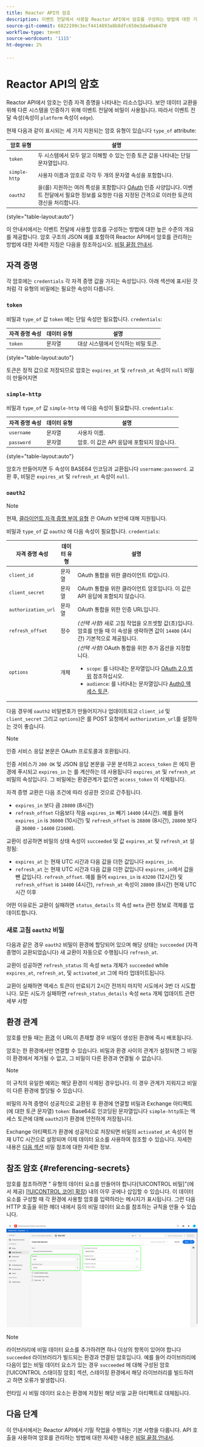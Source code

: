 ```yaml
---
title: Reactor API의 암호
description: 이벤트 전달에서 사용할 Reactor API에서 암호를 구성하는 방법에 대한 기본 사항을 알아봅니다.
source-git-commit: 6822199c3ecf4414893a8b8dfc650e3da40a6470
workflow-type: tm+mt
source-wordcount: '1115'
ht-degree: 2%

---
```


# Reactor API의 암호

Reactor API에서 암호는 인증 자격 증명을 나타내는 리소스입니다. 보안 데이터 교환을 위해 다른 시스템을 인증하기 위해 이벤트 전달에 비밀이 사용됩니다. 따라서 이벤트 전달 속성(속성이 `platform` 속성이 `edge`).

현재 다음과 같이 표시되는 세 가지 지원되는 암호 유형이 있습니다 `type_of` attribute:

| 암호 유형 | 설명 |
| --- | --- |
| `token` | 두 시스템에서 모두 알고 이해할 수 있는 인증 토큰 값을 나타내는 단일 문자열입니다. |
| `simple-http` | 사용자 이름과 암호로 각각 두 개의 문자열 속성을 포함합니다. |
| `oauth2` | 을(를) 지원하는 여러 특성을 포함합니다 [OAuth](https://datatracker.ietf.org/doc/html/rfc6749) 인증 사양입니다. 이벤트 전달에서 필요한 정보를 요청한 다음 지정된 간격으로 이러한 토큰의 갱신을 처리합니다. |

{style=&quot;table-layout:auto&quot;}

이 안내서에서는 이벤트 전달에 사용할 암호를 구성하는 방법에 대한 높은 수준의 개요를 제공합니다. 암호 구조의 JSON 예를 포함하여 Reactor API에서 암호를 관리하는 방법에 대한 자세한 지침은 다음을 참조하십시오. [비밀 끝점 안내서](../endpoints/secrets.md).

## 자격 증명

각 암호에는 `credentials` 각 자격 증명 값을 가지는 속성입니다. 아래 섹션에 표시된 것처럼 각 유형의 비밀에는 필요한 속성이 다릅니다.

### `token`

비밀과 `type_of` 값 `token` 에는 단일 속성만 필요합니다. `credentials`:

| 자격 증명 속성 | 데이터 유형 | 설명 |
| --- | --- | --- |
| `token` | 문자열 | 대상 시스템에서 인식하는 비밀 토큰. |

{style=&quot;table-layout:auto&quot;}

토큰은 정적 값으로 저장되므로 암호는 `expires_at` 및 `refresh_at` 속성이 `null` 비밀이 만들어지면

### `simple-http`

비밀과 `type_of` 값 `simple-http` 에 다음 속성이 필요합니다. `credentials`:

| 자격 증명 속성 | 데이터 유형 | 설명 |
| --- | --- | --- |
| `username` | 문자열 | 사용자 이름. |
| `password` | 문자열 | 암호. 이 값은 API 응답에 포함되지 않습니다. |

{style=&quot;table-layout:auto&quot;}

암호가 만들어지면 두 속성이 BASE64 인코딩과 교환됩니다 `username:password`. 교환 후, 비밀은 `expires_at` 및 `refresh_at` 속성이 `null`.

### `oauth2`

>[!NOTE]
>
>현재, [클라이언트 자격 증명 부여 유형](https://www.oauth.com/oauth2-servers/access-tokens/client-credentials/) 은 OAuth 보안에 대해 지원됩니다.

비밀과 `type_of` 값 `oauth2` 에 다음 속성이 필요합니다. `credentials`:

| 자격 증명 속성 | 데이터 유형 | 설명 |
| --- | --- | --- |
| `client_id` | 문자열 | OAuth 통합을 위한 클라이언트 ID입니다. |
| `client_secret` | 문자열 | OAuth 통합을 위한 클라이언트 암호입니다. 이 값은 API 응답에 포함되지 않습니다. |
| `authorization_url` | 문자열 | OAuth 통합을 위한 인증 URL입니다. |
| `refresh_offset` | 정수 | *(선택 사항)* 새로 고침 작업을 오프셋할 값(초)입니다. 암호를 만들 때 이 속성을 생략하면 값이 `14400` (4시간) 기본적으로 제공됩니다. |
| `options` | 개체 | *(선택 사항)* OAuth 통합을 위한 추가 옵션을 지정합니다.<ul><li>`scope`: 를 나타내는 문자열입니다 [OAuth 2.0 범위](https://oauth.net/2/scope/) 참조하십시오.</li><li>`audience`: 를 나타내는 문자열입니다 [Auth0 액세스 토큰](https://auth0.com/docs/protocols/protocol-oauth2).</li></ul> |

다음 경우에 `oauth2` 비밀번호가 만들어지거나 업데이트되고 `client_id` 및 `client_secret` 그리고 `options`)은 를 POST 요청에서 `authorization_url`를 설정하는 것이 좋습니다.

>[!NOTE]
>
>인증 서비스 응답 본문은 OAuth 프로토콜과 호환됩니다.

인증 서비스가 `200 OK` 및 JSON 응답 본문을 구문 분석하고 `access_token` 은 에지 환경에 푸시되고 `expires_in` 는 를 계산하는 데 사용됩니다 `expires_at` 및 `refresh_at` 비밀의 속성입니다. 그 비밀에는 환경관계가 없으면 `access_token` 이 삭제됩니다.

자격 증명 교환은 다음 조건에 따라 성공한 것으로 간주됩니다.

* `expires_in` 보다 큼 `28800` (8시간)
* `refresh_offset` 다음보다 작음 `expires_in` 빼기 `14400` (4시간). 예를 들어 `expires_in` is `36000` (10시간) 및 `refresh_offset` is `28800` (8시간), `28800` 보다 큼 `36000` - `14400` (`21600`).

교환이 성공하면 비밀의 상태 속성이 `succeeded` 및 값 `expires_at` 및 `refresh_at` 설정됨:

* `expires_at` 는 현재 UTC 시간과 다음 값을 더한 값입니다 `expires_in`.
* `refresh_at` 는 현재 UTC 시간과 다음 값을 더한 값입니다 `expires_in`에서 값을 뺀 값입니다. `refresh_offset`. 예를 들어 `expires_in` is `43200` (12시간) 및 `refresh_offset` is `14400` (4시간), `refresh_at` 속성이 `28800` (8시간) 현재 UTC 시간 이후

어떤 이유로든 교환이 실패하면 `status_details` 의 속성 `meta` 관련 정보로 객체를 업데이트합니다.

### 새로 고침 `oauth2` 비밀

다음과 같은 경우 `oauth2` 비밀이 환경에 할당되어 있으며 해당 상태는 `succeeded` (자격 증명이 교환되었습니다) 새 교환이 자동으로 수행됩니다 `refresh_at`.

교환이 성공하면 `refresh_status` 의 속성 `meta` 개체가 `succeeded` while `expires_at`, `refresh_at`, 및 `activated_at` 그에 따라 업데이트됩니다.

교환이 실패하면 액세스 토큰이 만료되기 2시간 전까지 마지막 시도에서 3번 더 시도합니다. 모든 시도가 실패하면 `refresh_status_details` 속성 `meta` 개체 업데이트 관련 세부 사항

## 환경 관계

암호를 만들 때는 [환경](../endpoints/environments.md) 이 URL이 존재할 경우 비밀이 생성된 환경에 즉시 배포됩니다.

암호는 한 환경에서만 연결할 수 있습니다. 비밀과 환경 사이의 관계가 설정되면 그 비밀이 환경에서 제거될 수 없고, 그 비밀이 다른 환경과 연결될 수 없습니다.

>[!NOTE]
>
>이 규칙의 유일한 예외는 해당 환경이 삭제된 경우입니다. 이 경우 관계가 지워지고 비밀이 다른 환경에 할당될 수 있습니다.

비밀의 자격 증명이 성공적으로 교환된 후 환경에 연결할 비밀과 Exchange 아티팩트(에 대한 토큰 문자열) `token`: Base64로 인코딩된 문자열입니다 `simple-http`또는 액세스 토큰에 대해 `oauth2`)가 환경에 안전하게 저장됩니다.

Exchange 아티팩트가 환경에 성공적으로 저장되면 비밀의 `activated_at` 속성이 현재 UTC 시간으로 설정되며 이제 데이터 요소를 사용하여 참조할 수 있습니다. 자세한 내용은 [다음 섹션](#referencing-secrets) 비밀 참조에 대한 자세한 정보.

## 참조 암호 {#referencing-secrets}

암호를 참조하려면 &quot; 유형의 데이터 요소를 만들어야 합니다[!UICONTROL 비밀]&quot;(에서 제공) [[!UICONTROL 코어] 확장](../../extensions/web/core/overview.md)) 내의 아무 곳에나 삽입할 수 있습니다. 이 데이터 요소를 구성할 때 각 환경에 사용할 암호를 입력하라는 메시지가 표시됩니다. 그런 다음 HTTP 호출을 위한 헤더 내에서 등의 비밀 데이터 요소를 참조하는 규칙을 만들 수 있습니다.

![비밀 데이터 요소](../../images/api/guides/secrets/data-element.png)

>[!NOTE]
>
>라이브러리에 비밀 데이터 요소를 추가하려면 하나 이상의 항목이 있어야 합니다 `succeeded` 라이브러리가 빌드되는 환경과 연결된 암호입니다. 예를 들어 라이브러리에 다음이 없는 비밀 데이터 요소가 있는 경우 `succeeded` 에 대해 구성된 암호 [!UICONTROL 스태이징 암호] 섹션, 스테이징 환경에서 해당 라이브러리를 빌드하려고 하면 오류가 발생합니다.

런타임 시 비밀 데이터 요소는 환경에 저장된 해당 비밀 교환 아티팩트로 대체됩니다.

## 다음 단계

이 안내서에서는 Reactor API에서 기밀 작업을 수행하는 기본 사항을 다룹니다. API 호출을 사용하여 암호를 관리하는 방법에 대한 자세한 내용은 [비밀 끝점 안내서](../endpoints/secrets.md).

